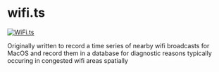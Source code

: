 # wifi.ts
[![WiFi.ts](https://github.com/FreedomFaighter/wifi.ts/actions/workflows/msbuild.yml/badge.svg)](https://github.com/FreedomFaighter/wifi.ts/actions/workflows/msbuild.yml)


Originally written to record a time series of nearby wifi broadcasts for MacOS and record them in a database for diagnostic reasons typically occuring in congested wifi areas spatially

